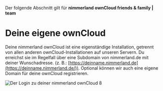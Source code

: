 <div class="alert alert-info">
Der folgende Abschnitt gilt für 
<strong>nimmerland ownCloud friends & family | team</strong>
</div>

# Deine eigene ownCloud

Deine nimmerland ownCloud ist eine eigenständige Installation, getrennt von allen anderen ownCloud-Installationen auf unseren Servern. Du erreichst sie im Regelfall über eine Subdomain von nimmerland.de mit deiner Wunschadresse. (z. B.: [https://deinname.nimmerland.de](https://deinname.nimmerland.de/)). Optional können wir auch eine eigene Domain für deine ownCloud registrieren.

![Der Login zu deiner nimmerland ownCloud 8](https://lehre.nimmerland.de/index.php/s/y3ENf0iTUdp4C38/download)